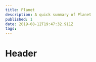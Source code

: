 ```yaml
---
title: Planet
description: A quick summary of Planet
published: 1
date: 2019-08-12T19:47:32.911Z
tags: 
---
```


# Header
